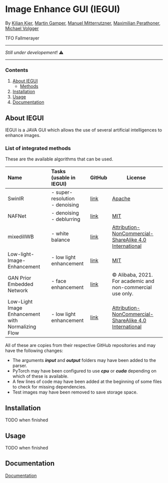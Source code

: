 

# Image Enhance GUI (IEGUI)

By [Kilian Kier](https://github.com/kilian-kier), [Martin Gamper](https://github.com/mrtngamper), [Manuel Mitterrutzner](https://github.com/TubaComic), [Maximilian Perathoner](https://github.com/Maxnboy), [Michael Volgger](https://github.com/michaelV04)

TFO Fallmerayer

---
*Still under developement*! :warning:

---


### Contents
1. [About IEGUI](#about-iegui)
    - [Methods](#list-of-integrated-methods)
2. [Installation](#installation)
3. [Usage](#usage)
4. [Documentation](#documentation)

## About IEGUI

IEGUI is a JAVA GUI which allows the use of several artificial intelligences
to enhance images.
### List of integrated methods
These are the available algorithms that can be used.
<div class="heatMap">

| Name                                               | Tasks (usable in IEGUI)             | GitHub                                                                       | License                                                                                          |
|:---------------------------------------------------|:------------------------------------|:-----------------------------------------------------------------------------|--------------------------------------------------------------------------------------------------|
| SwinIR                                             | - super-resolution<br/> - denoising | [link](https://github.com/JingyunLiang/SwinIR)                               | [Apache](./EnhanceMethod/SwinIR/LICENSE)                                                         |  
| NAFNet                                             | - denoising<br/> - deblurring       | [link](https://github.com/megvii-research/NAFNet)                            | [MIT](./EnhanceMethod/NAFNet/LICENSE)                                                            |   
| mixedillWB                                         | - white balance                     | [link](https://github.com/yanxiang-wang/mixedillWB)                          | [Attribution-NonCommercial-ShareAlike 4.0 International](./EnhanceMethod/mixedillWB2/LICENSE.md) |  
| Low-light-Image-Enhancement                        | - low light enhancement             | [link](https://github.com/pvnieo/Low-light-Image-Enhancement)                | [MIT](./EnhanceMethod/Low-light-Image-Enhancement/LICENSE)                                       | 
| GAN Prior Embedded Network                         | - face enhancement                  | [link](https://github.com/yangxy/GPEN)                                       | © Alibaba, 2021. For academic and non-commercial use only.                                       |
| Low-Light Image Enhancement with Normalizing Flow  | - low light enhancement             | [link](https://github.com/wyf0912/LLFlow)                                    | [Attribution-NonCommercial-ShareAlike 4.0 International](./EnhanceMethod/LLFlow/LICENSE)         |

</div>
All of these are copies from their respective GitHub 
repositories and may have the following changes:

- The arguments __*input*__ and __*output*__ folders may have been added to the parser.
- PyTorch may have been configured to use __*cpu*__ or __*cuda*__ depending on which of these is available.
- A few lines of code may have been added at the beginning of some files to check for missing dependencies.
- Test images may have been removed to save storage space.


## Installation

[//]: # (TODO Description)
TODO when finished


## Usage

[//]: # (TODO Description)
TODO when finished

## Documentation
[Documentation](Documentation/README.md)


